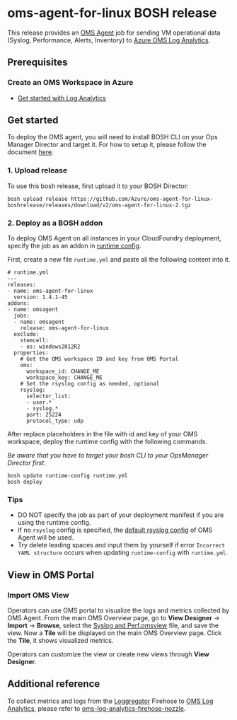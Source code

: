 # oms-agent-for-linux BOSH release

This release provides an [OMS Agent](https://github.com/Microsoft/OMS-Agent-for-Linux) job for sending VM operational data (Syslog, Performance, Alerts, Inventory) to [Azure OMS Log Analytics](https://docs.microsoft.com/en-us/azure/log-analytics/log-analytics-overview).

## Prerequisites

### Create an OMS Workspace in Azure

* [Get started with Log Analytics](https://docs.microsoft.com/en-us/azure/log-analytics/log-analytics-get-started)

## Get started

To deploy the OMS agent, you will need to install BOSH CLI on your Ops Manager Director and target it. For how to setup it, please follow the document [here](https://docs.pivotal.io/pivotalcf/1-11/customizing/trouble-advanced.html).

### 1. Upload release

To use this bosh release, first upload it to your BOSH Director:

```
bosh upload release https://github.com/Azure/oms-agent-for-linux-boshrelease/releases/download/v2/oms-agent-for-linux-2.tgz
```

### 2. Deploy as a BOSH addon

To deploy OMS Agent on all instances in your CloudFoundry deployment, specify the job as an addon in [runtime config](https://bosh.io/docs/runtime-config.html).

First, create a new file `runtime.yml` and paste all the following content into it.

```
# runtime.yml
---
releases:
- name: oms-agent-for-linux
  version: 1.4.1-45
addons:
- name: omsagent
  jobs:
  - name: omsagent
    release: oms-agent-for-linux
  exclude:
    stemcell:
    - os: windows2012R2
  properties:
    # Get the OMS workspace ID and key from OMS Portal
    oms:
      workspace_id: CHANGE_ME
      workspace_key: CHANGE_ME
    # Set the rsyslog config as needed, optional
    rsyslog:
      selector_list:
      - user.*
      - syslog.*
      port: 25224
      protocol_type: udp
```

After replace placeholders in the file with id and key of your OMS workspace, deploy the runtime config with the following commands.

_Be aware that you have to target your bosh CLI to your OpsManager Director first._

```
bosh update runtime-config runtime.yml
bosh deploy
```

### Tips

* DO NOT specify the job as part of your deployment manifest if you are using the runtime config.
* If no `rsyslog` config is specified, the [default rsyslog config](https://github.com/Microsoft/OMS-Agent-for-Linux/blob/master/installer/conf/rsyslog.conf) of OMS Agent will be used.
* Try delete leading spaces and input them by yourself if error `Incorrect YAML structure` occurs when updating `runtime-config` with `runtime.yml`.

## View in OMS Portal

### Import OMS View

Operators can use OMS portal to visualize the logs and metrics collected by OMS Agent. From the main OMS Overview page, go to **View Designer** -> **Import** -> **Browse**, select the [Syslog and Perf.omsview](./docs/omsview/Syslog%20and%20Perf.omsview) file, and save the view. Now a **Tile** will be displayed on the main OMS Overview page. Click the **Tile**, it shows visualized metrics.

Operators can customize the view or create new views through **View Designer**.

## Additional reference

To collect metrics and logs from the [Loggregator](https://docs.cloudfoundry.org/loggregator/architecture.html) Firehose to [OMS Log Analytics](https://docs.microsoft.com/en-us/azure/log-analytics/), please refer to [oms-log-analytics-firehose-nozzle](https://github.com/Azure/oms-log-analytics-firehose-nozzle).
